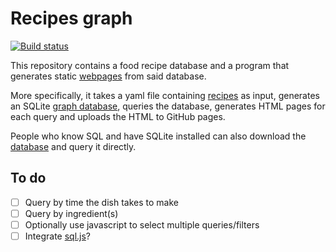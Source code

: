 # Recipes graph

[![Build
status](https://github.com/stevana/recipes-graph/actions/workflows/main.yaml/badge.svg)](https://github.com/stevana/recipes-graph/actions)

This repository contains a food recipe database and a program that generates
static [webpages](https://stevana.github.io/recipes-graph) from said database.

More specifically, it takes a yaml file containing [recipes](data/recipes.yaml)
as input, generates an SQLite [graph
database](https://github.com/dpapathanasiou/simple-graph), queries the database,
generates HTML pages for each query and uploads the HTML to GitHub pages.

People who know SQL and have SQLite installed can also download the
[database](https://stevana.github.io/recipes-graph/recipes.sqlite) and query it
directly.

## To do

- [ ] Query by time the dish takes to make
- [ ] Query by ingredient(s)
- [ ] Optionally use javascript to select multiple queries/filters
- [ ] Integrate [sql.js](https://github.com/sql-js/sql.js/tree/master/examples/GUI)?
